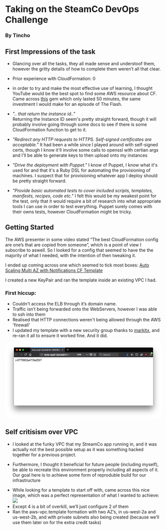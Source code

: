 # Taking on the SteamCo DevOps Challenge

### By Tincho


## First Impressions of the task

- Glancing over all the tasks, they all made sense and understoof them, however the gritty details of how to complete them weren’t all that clear. 

- Prior experience with CloudFormation: 0

- in order to try and make the most effective use of learning, I thought YouTube would be the best spot to find some AWS resource about CF. Came across [this](https://www.youtube.com/watch?v=6R44BADNJA8) gem which only lasted 50 minutes, the same investment I would make for an episode of The Flash.

- _".. that return the instance id.."_  
Returning the Instance ID seem's pretty straight forward, though it will probably involve going through some docs to see if there is some CloudFormation function to get to it.

- _"Redirect any HTTP requests to HTTPS. Self-signed certificates are acceptable."_ 
It had been a while since I played around with self-signed certs, though I know it'll involve some calls to openssl with certian args and I'll be able to generate keys to then upload onto my instances

- _"Drive the deployment with Puppet."_
I know of Puppet, I know what it's used for and that it's a Ruby DSL for automating the provisioning of machines. I suspect that for provisioning whatever app I deploy should be pretty straight forward.

- _"Provide basic automated tests to cover included scripts, templates, manifests, recipes, code etc."_
I felt this would be my weakest point for the test, only that it would require a bit of research into what appropriate tools I can use in order to test everything. Puppet surely comes with their owns tests, however CloudFormation might be tricky.


## Getting Started

The AWS presenter in some video stated “The best CloudFormation config are one’s that are copied from someone”, which is a point of view I subscribe to aswell. So I looked for a config that seemed to have the the majority of what I needed, with the intention of then tweaking it.

I ended up coming across one which seemed to tick most boxes: [Auto Scaling Multi AZ with Notifications CF Template](https://s3.amazonaws.com/cloudformation-templates-us-east-1/AutoScalingMultiAZWithNotifications.template.)

I created a new KeyPair and ran the template inside an existing VPC I had. 

### First hiccup:

- Couldn't access the ELB through it’s domain name. 
- Traffic isn’t being forwarded onto the WebServers, however I was able to ssh into them
- Realised that HTTP connections weren't being allowed through the AWS 'firewall'
- I updated my template with a new security group thanks to  [markitx](https://github.com/markitx/cloud-formation-templates/blob/master/load-balancers.template#L102), and re-ran it all to ensure it worked fine. And it did.

![Able to hit our public domain name and get back the instance ID](img/instance_id_returned.png)

## Self critisism over VPC

* I looked at the funky VPC that my StreamCo app running in, and it was actually not the best possible setup as it was something hacked together for a previous project.
- Furthermore, I thought it beneficial for future people (including myself), be able to recreate this environment properly including all aspects of it. Our goal here is to achieve some form of reproduble build for our infrastructure
* While looking for a template to start off with, came across this nice image, which was a perfect representation of what I wanted to achieve: ![](https://docs.aws.amazon.com/quickstart/latest/vpc/images/quickstart-vpc-design-fullscreen.png)
* Except 4 is a bit of overkill, we’ll just configure 2 of them
* Ran the aws-vpc.template formation with two AZ’s, in us-west-2a and us-west-2b, and with private subnets also being created (because we’ll use them later on for the extra credit tasks)



